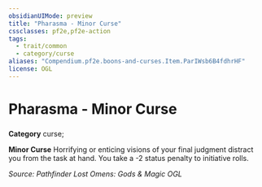 ```yaml
---
obsidianUIMode: preview
title: "Pharasma - Minor Curse"
cssclasses: pf2e,pf2e-action
tags:
  - trait/common
  - category/curse
aliases: "Compendium.pf2e.boons-and-curses.Item.ParIWsb6B4fdhrHF"
license: OGL
---
```

# Pharasma - Minor Curse

### 

**Category** curse; 




**Minor Curse** Horrifying or enticing visions of your final judgment distract you from the task at hand. You take a -2 status penalty to initiative rolls.

*Source: Pathfinder Lost Omens: Gods & Magic*
*OGL*